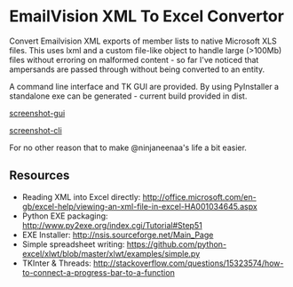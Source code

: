 # EmailVision XML To Excel Convertor

Convert Emailvision XML exports of member lists to native Microsoft XLS files.
This uses lxml and a custom file-like object to handle large (>100Mb) files without
erroring on malformed content - so far I've noticed that ampersands are passed
through without being converted to an entity.

A command line interface and TK GUI are provided. By using PyInstaller a standalone
exe can be generated - current build provided in dist.

[screenshot-gui](http://i.imgur.com/MGt4wvZ.png)

[screenshot-cli](http://i.imgur.com/LNKwl5z.png)

For no other reason that to make @ninjaneenaa's life a bit easier.

## Resources

* Reading XML into Excel directly: http://office.microsoft.com/en-gb/excel-help/viewing-an-xml-file-in-excel-HA001034645.aspx
* Python EXE packaging: http://www.py2exe.org/index.cgi/Tutorial#Step51
* EXE Installer: http://nsis.sourceforge.net/Main_Page
* Simple spreadsheet writing: https://github.com/python-excel/xlwt/blob/master/xlwt/examples/simple.py
* TKInter & Threads: http://stackoverflow.com/questions/15323574/how-to-connect-a-progress-bar-to-a-function
